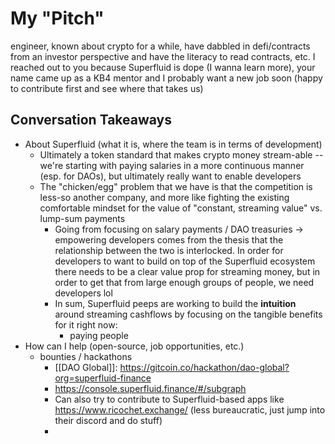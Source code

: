 # My "Pitch"
 engineer, known about crypto for a while, have dabbled in defi/contracts from an investor perspective and have the literacy to read contracts, etc. I reached out to you because Superfluid is dope (I wanna learn more), your name came up as a KB4 mentor and I probably want a new job soon (happy to contribute first and see where that takes us)
 
## Conversation Takeaways
 - About Superfluid (what it is, where the team is in terms of development)
    - Ultimately a token standard that makes crypto money stream-able -- we're starting with paying salaries in a more continuous manner (esp. for DAOs), but ultimately really want to enable developers
    - The "chicken/egg" problem that we have is that the competition is less-so another company, and more like fighting the existing comfortable mindset for the value of "constant, streaming value" vs. lump-sum payments
 	   - Going from focusing on salary payments / DAO treasuries -> empowering developers comes from the thesis that the relationship between the two is interlocked. In order for developers to want to build on top of the Superfluid ecosystem there needs to be a clear value prop for streaming money, but in order to get that from large enough groups of people, we need developers lol
 	   - In sum, Superfluid peeps are working to build the __intuition__ around streaming cashflows by focusing on the tangible benefits for it right now: 
 		   - paying people
 - How can I help (open-source, job opportunities, etc.)
    - bounties / hackathons
 	   - [[DAO Global]]: https://gitcoin.co/hackathon/dao-global?org=superfluid-finance 
 	   - https://console.superfluid.finance/#/subgraph
 	   - Can also try to contribute to Superfluid-based apps like https://www.ricochet.exchange/ (less bureaucratic, just jump into their discord and do stuff)
 	   - 